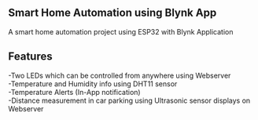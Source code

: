 Smart Home Automation using Blynk App
-
A smart home automation project using ESP32 with Blynk Application

Features
-
-Two LEDs which can be controlled from anywhere using Webserver     
-Temperature and Humidity info using DHT11 sensor    
-Temperature Alerts (In-App notification)    
-Distance measurement in car parking using Ultrasonic sensor displays on Webserver  
